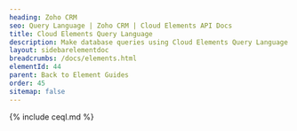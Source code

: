 ```yaml
---
heading: Zoho CRM
seo: Query Language | Zoho CRM | Cloud Elements API Docs
title: Cloud Elements Query Language
description: Make database queries using Cloud Elements Query Language.
layout: sidebarelementdoc
breadcrumbs: /docs/elements.html
elementId: 44
parent: Back to Element Guides
order: 45
sitemap: false
---
```


{% include ceql.md %}
